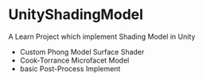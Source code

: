 # UnityShadingModel
A Learn Project which implement Shading Model in Unity

- Custom Phong Model Surface Shader
- Cook-Torrance Microfacet Model
- basic Post-Process Implement
